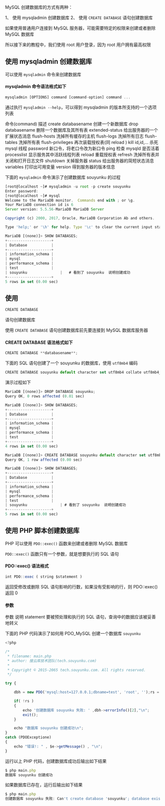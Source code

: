 

MySQL 创建数据库的方式有两种：

1、 使用 mysqladmin 创建数据库
2、 使用 `CREATE DATABASE` 语句创建数据库

如果使用普通用户连接到 MySQL 服务器，可能需要特定的权限来创建或者删除 MySQL 数据库

所以接下来的教程中，我们使用 root 用户登录，因为 root 用户拥有最高权限

## 使用 mysqladmin 创建数据库

可以使用 `mysqladmin` 命令来创建数据库

#### mysqladmin 命令语法格式如下

```js 
mysqladmin [OPTIONS] command [command-option] command ...
```

通过执行 `mysqladmin --help`，可以得到 mysqladmin 的版本所支持的一个选项列表

命令(command) 描述 create databasename 创建一个新数据库 drop databasename 删除一个数据库及其所有表 extended-status 给出服务器的一个扩展状态消息 flush-hosts 洗掉所有缓存的主机 flush-logs 洗掉所有日志 flush-tables 洗掉所有表 flush-privileges 再次装载授权表(同 reload ) kill id,id,… 杀死 mysql 线程 password 新口令，将老口令改为新口令 ping 检查 mysqld 是否活着 processlist 显示服务其中活跃线程列表 reload 重载授权表 refresh 洗掉所有表并关闭和打开日志文件 shutdown 关掉服务器 status 给出服务器的简短状态消息 variables 打印出可用变量 version 得到服务器的版本信息

下面的 `mysqladmin` 命令演示了创建数据库 souyunku 的过程

```js 
[root@localhost ~]# mysqladmin -u root -p create souyunku
Enter password:
[root@localhost ~]# mysql
Welcome to the MariaDB monitor.  Commands end with ; or \g.
Your MariaDB connection id is 6
Server version: 5.5.56-MariaDB MariaDB Server

Copyright (c) 2000, 2017, Oracle, MariaDB Corporation Ab and others.

Type 'help;' or '\h' for help. Type '\c' to clear the current input statement.

MariaDB [(none)]> SHOW DATABASES;
+--------------------+
| Database           |
+--------------------+
| information_schema |
| mysql              |
| performance_schema |
| test               | 
| souyunku               |   # 看到了 souyunku  说明创建成功  
+--------------------+
5 rows in set (0.00 sec)
```

## 使用

```js 
CREATE DATABASE
```
语句创建数据库

使用 `CREATE DATABASE` 语句创建数据库前先要连接到 MySQL 数据库服务器

#### CREATE DATABASE 语法格式如下

```js 
CREATE DATABASE **databasename**;
```

下面的 SQL 语句创建了一个 souyunku 的数据库，使用 `utf8mb4` 编码

```js 
CREATE DATABASE souyunku default character set utf8mb4 collate utf8mb4_unicode_ci;
```

演示过程如下

```js 
MariaDB [(none)]> DROP DATABASE souyunku;
Query OK, 0 rows affected (0.01 sec)

MariaDB [(none)]> SHOW DATABASES;
+--------------------+
| Database           |
+--------------------+
| information_schema |
| mysql              |
| performance_schema |
| test               |
+--------------------+
4 rows in set (0.00 sec)

MariaDB [(none)]> CREATE DATABASE souyunku default character set utf8mb4 collate utf8mb4_unicode_ci;
Query OK, 1 row affected (0.00 sec)

MariaDB [(none)]> SHOW DATABASES;
+--------------------+
| Database           |
+--------------------+
| information_schema |
| mysql              |
| performance_schema |
| test               |
| souyunku               | # 看到了 souyunku  说明创建成功 
+--------------------+
5 rows in set (0.00 sec)
```

## 使用 PHP 脚本创建数据库

PHP 可以使用 `PDO::exec()` 函数来创建或者删除 MySQL 数据库

`PDO::exec()` 函数只有一个参数，就是想要执行的 SQL 语句

#### PDO::exec() 语法格式

```js 
int PDO::exec ( string $statement )
```

返回受修改或删除 SQL 语句影响的行数，如果没有受影响的行，则 PDO::exec() 返回 0

#### 参数

参数 说明 statement 要被预处理和执行的 SQL 语句，查询中的数据应该被妥善地转义

下面的 PHP 代码演示了如何用 PDO_MySQL 创建一个数据库 `souyunku`
```js 
<?php 

/*
 * filename: main.php
 * author: 搜云库技术团队(tech.souyunku.com)
 * 
 * Copyright © 2015-2065 tech.souyunku.com. All rights reserved.
 */

try {

    dbh = new PDO('mysql:host=127.0.0.1;dbname=test', 'root', '');rs = dbh->exec('CREATE DATABASE souyunku default character set utf8mb4 collate utf8mb4_unicode_ci');

    if( !rs )
    {
        echo '创建数据库 souyunku 失败: ' ,dbh->errorInfo()[2],"\n";
        exit();
    }

    echo "数据库 souyunku 创建成功\n";  
}
catch (PDOExceptione) 
{    
    echo "错误!: " , $e->getMessage() , "\n";  
}
```

运行以上 PHP 代码，创建数据库成功后输出如下结果

```js 
$ php main.php
数据库 souyunku 创建成功
```

如果数据库已存在，运行后输出如下结果

```js 
$ php main.php
创建数据库 souyunku 失败: Can't create database 'souyunku'; database exists
```





